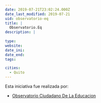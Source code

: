 ```yaml
---
date: 2019-07-21T23:02:24.000Z
date_last_modified: 2019-07-21
uid: observatorio-eq
title: |
  Observatorio.Eq
description: |
  
type: 
website: 
date_ini: 
date_end: 
tags:

cities: 
  - Quito
---
```


Esta iniciativa fue realizada por:

- [Observatorio Ciudadano De La Educacion](/organizaciones/observatorio-ciudadano-de-la-educacion)
